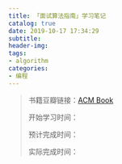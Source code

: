 ```yaml
---
title: 「面试算法指南」学习笔记
catalog: true
date: 2019-10-17 17:34:29
subtitle:
header-img:
tags:
- algorithm
categories:
- 编程
---
```

> 书籍豆瓣链接：[ACM Book](https://hrbust-acm-team.gitbooks.io/acm-book/content/dynamic_programming/opt.html)
> 
> 开始学习时间：
> 
> 预计完成时间：
> 
> 实际完成时间：